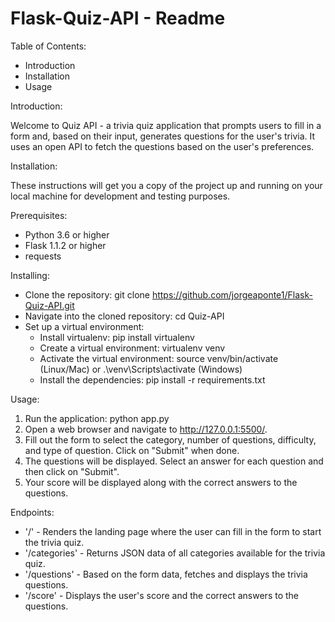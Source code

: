 # Flask-Quiz-API - Readme

Table of Contents:

- Introduction
- Installation
- Usage


Introduction:

Welcome to Quiz API - a trivia quiz application that prompts users to fill in a form and, based on their input, generates questions for the user's trivia. It uses an open API to fetch the questions based on the user's preferences.


Installation:

These instructions will get you a copy of the project up and running on your local machine for development and testing purposes.


Prerequisites:

- Python 3.6 or higher
- Flask 1.1.2 or higher
- requests


Installing:

- Clone the repository: git clone https://github.com/jorgeaponte1/Flask-Quiz-API.git
- Navigate into the cloned repository: cd Quiz-API
- Set up a virtual environment:
  - Install virtualenv: pip install virtualenv
  - Create a virtual environment: virtualenv venv
  - Activate the virtual environment: source venv/bin/activate (Linux/Mac) or .\venv\Scripts\activate (Windows)
  - Install the dependencies: pip install -r requirements.txt


Usage:

1. Run the application: python app.py
2. Open a web browser and navigate to http://127.0.0.1:5500/.
3. Fill out the form to select the category, number of questions, difficulty, and type of question. Click on "Submit" when done.
4. The questions will be displayed. Select an answer for each question and then click on "Submit".
5. Your score will be displayed along with the correct answers to the questions.


Endpoints:

- '/' - Renders the landing page where the user can fill in the form to start the trivia quiz.
- '/categories' - Returns JSON data of all categories available for the trivia quiz.
- '/questions' - Based on the form data, fetches and displays the trivia questions.
- '/score' - Displays the user's score and the correct answers to the questions.
